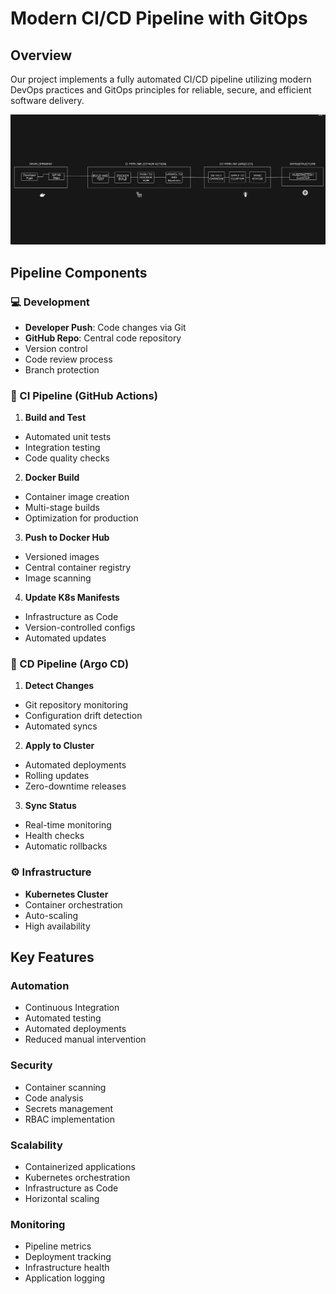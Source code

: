 # Modern CI/CD Pipeline with GitOps

## Overview
Our project implements a fully automated CI/CD pipeline utilizing modern DevOps practices and GitOps principles for reliable, secure, and efficient software delivery.

![CI/CD Pipeline Architecture](https://github.com/Siddhipradamohapatro120503/K8s-node-app/blob/main/Screenshot%202024-11-09%20122417.png)

## Pipeline Components

### 💻 Development
- **Developer Push**: Code changes via Git
- **GitHub Repo**: Central code repository
 - Version control
 - Code review process
 - Branch protection

### 🔄 CI Pipeline (GitHub Actions) 
1. **Build and Test**
  - Automated unit tests
  - Integration testing
  - Code quality checks

2. **Docker Build**
  - Container image creation
  - Multi-stage builds
  - Optimization for production

3. **Push to Docker Hub**
  - Versioned images
  - Central container registry
  - Image scanning

4. **Update K8s Manifests**
  - Infrastructure as Code
  - Version-controlled configs
  - Automated updates

### 🚀 CD Pipeline (Argo CD)
1. **Detect Changes**
  - Git repository monitoring
  - Configuration drift detection
  - Automated syncs

2. **Apply to Cluster**
  - Automated deployments
  - Rolling updates
  - Zero-downtime releases

3. **Sync Status**
  - Real-time monitoring
  - Health checks
  - Automatic rollbacks

### ⚙️ Infrastructure
- **Kubernetes Cluster**
 - Container orchestration
 - Auto-scaling
 - High availability

## Key Features

### Automation
- Continuous Integration
- Automated testing
- Automated deployments
- Reduced manual intervention

### Security
- Container scanning
- Code analysis
- Secrets management
- RBAC implementation

### Scalability
- Containerized applications
- Kubernetes orchestration
- Infrastructure as Code
- Horizontal scaling

### Monitoring
- Pipeline metrics
- Deployment tracking
- Infrastructure health
- Application logging

